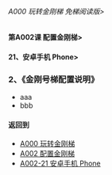 ###### A000 玩转金刚梯 免梯阅读版>
#### 第A002课 配置金刚梯>
#### 21、安卓手机 Phone>
### 2、《金刚号梯配置说明》

- aaa
- bbb

#### 返回到
- [A000 玩转金刚梯](https://github.com/a2zitpro/web/blob/master/LadderFree/main.md)
- [A002 配置金刚梯](https://github.com/a2zitpro/web/blob/master/LadderFree/LadderConfigure/LadderConfigure.md)
- [A002-21 安卓手机 Phone](https://github.com/a2zitpro/web/blob/master/LadderFree/LadderConfigure/Android/Phone/Phone.md)
